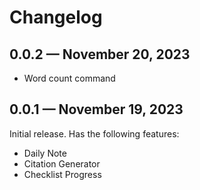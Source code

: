 # Changelog

## 0.0.2 &mdash; November 20, 2023

- Word count command

## 0.0.1 &mdash; November 19, 2023

Initial release.
Has the following features:

- Daily Note
- Citation Generator
- Checklist Progress
